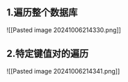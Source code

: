 ## 1.遍历整个数据库

![[Pasted image 20241006214330.png]]

## 2.特定键值对的遍历
![[Pasted image 20241006214341.png]]